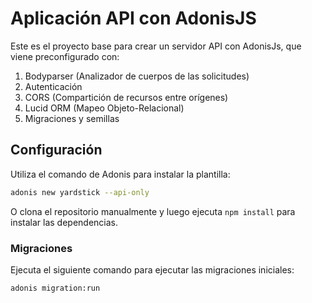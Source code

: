 
# Aplicación API con AdonisJS

Este es el proyecto base para crear un servidor API con AdonisJs, que viene preconfigurado con:

1. Bodyparser (Analizador de cuerpos de las solicitudes)
2. Autenticación
3. CORS (Compartición de recursos entre orígenes)
4. Lucid ORM (Mapeo Objeto-Relacional)
5. Migraciones y semillas

## Configuración

Utiliza el comando de Adonis para instalar la plantilla:

```bash
adonis new yardstick --api-only
```

O clona el repositorio manualmente y luego ejecuta `npm install` para instalar las dependencias.

### Migraciones

Ejecuta el siguiente comando para ejecutar las migraciones iniciales:

```bash
adonis migration:run
```
```
